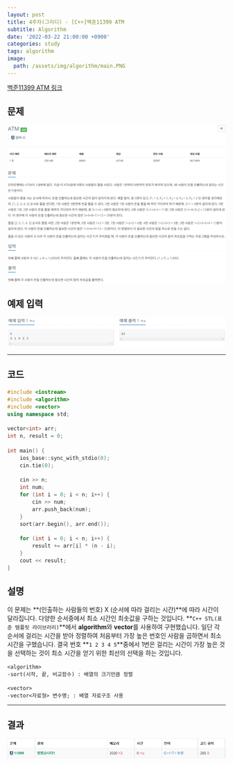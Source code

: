 ```yaml
---
layout: post
title: 4주차(그리디) - [C++]백준11399 ATM
subtitle: Algorithm
date: '2022-03-22 21:00:00 +0900'
categories: study
tags: algorithm
image:
  path: /assets/img/algorithm/main.PNG
---
```


[백준11399 ATM 링크](https://www.acmicpc.net/problem/11399)

<!--more-->

## 문제
![문제](/assets/img/algorithm/4주차/문제-ATM.PNG)

## 예제 입력
![예제](/assets/img/algorithm/4주차/예제-ATM.PNG)

---

## 코드
```cpp
#include <iostream>
#include <algorithm>
#include <vector>
using namespace std;

vector<int> arr;
int n, result = 0;

int main() {
	ios_base::sync_with_stdio(0);
	cin.tie(0);

	cin >> n;
	int num;
	for (int i = 0; i < n; i++) {
		cin >> num;
		arr.push_back(num);
	}
	sort(arr.begin(), arr.end());

	for (int i = 0; i < n; i++) {
		result += arr[i] * (n - i);
	}
	cout << result;
}
```
## 설명
 이 문제는 **(인출하는 사람들의 번호) X (순서에 따라 걸리는 시간)**에 따라 시간이 달라집니다. 다양한 순서중에서 최소 시간인 최솟값을 구하는 것입니다.
 **`C++ STL(표준 템플릿 라이브러리)`**에서 **algorithm**와 **vector**를 사용하여 구현했습니다.
 일단 각 순서에 걸리는 시간을 받아 정렬하여 처음부터 가장 높은 번호인 사람을 곱하면서 최소 시간을 구했습니다. 결국 번호 **`1 2 3 4 5`**중에서 1번은 걸리는 시간이 가장 높은 것을 선택하는 것이 최소 시간을 얻기 위한 최선의 선택을 하는 것입니다.
```
<algorithm>
-sort(시작, 끝, 비교함수) : 배열의 크기만큼 정렬

<vector>
-vector<자료형> 변수명; : 배열 자료구조 사용
```
---

## 결과
![결과](/assets/img/algorithm/4주차/결과-ATM.PNG)